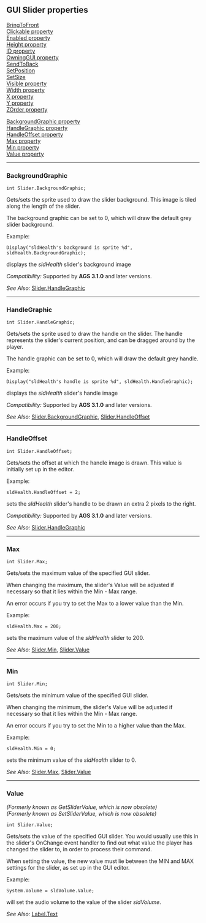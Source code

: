## GUI Slider properties

[BringToFront](GUIControl#bringtofront)<br>
[Clickable property](GUIControl#clickable)<br>
[Enabled property](GUIControl#enabled)<br>
[Height property](GUIControl#height)<br>
[ID property](GUIControl#id)<br>
[OwningGUI property](GUIControl#owninggui)<br>
[SendToBack](GUIControl#sendtoback)<br>
[SetPosition](GUIControl#setposition)<br>
[SetSize](GUIControl#setsize)<br>
[Visible property](GUIControl#visible)<br>
[Width property](GUIControl#width)<br>
[X property](GUIControl#x)<br>
[Y property](GUIControl#y)<br>
[ZOrder property](GUIControl#zorder)

[BackgroundGraphic property](#backgroundgraphic)<br>
[HandleGraphic property](#handlegraphic)<br>
[HandleOffset property](#handleoffset)<br>
[Max property](#max)<br>
[Min property](#min)<br>
[Value property](#value)

---

### BackgroundGraphic

    int Slider.BackgroundGraphic;

Gets/sets the sprite used to draw the slider background. This image is
tiled along the length of the slider.

The background graphic can be set to 0, which will draw the default grey
slider background.

Example:

    Display("sldHealth's background is sprite %d", sldHealth.BackgroundGraphic);

displays the *sldHealth* slider's background image

*Compatibility:* Supported by **AGS 3.1.0** and later versions.

*See Also:* [Slider.HandleGraphic](#handlegraphic)

---

### HandleGraphic

    int Slider.HandleGraphic;

Gets/sets the sprite used to draw the handle on the slider. The handle
represents the slider's current position, and can be dragged around by
the player.

The handle graphic can be set to 0, which will draw the default grey
handle.

Example:

    Display("sldHealth's handle is sprite %d", sldHealth.HandleGraphic);

displays the *sldHealth* slider's handle image

*Compatibility:* Supported by **AGS 3.1.0** and later versions.

*See Also:*
[Slider.BackgroundGraphic](#backgroundgraphic),
[Slider.HandleOffset](#handleoffset)

---

### HandleOffset

    int Slider.HandleOffset;

Gets/sets the offset at which the handle image is drawn. This value is
initially set up in the editor.

Example:

    sldHealth.HandleOffset = 2;

sets the *sldHealth* slider's handle to be drawn an extra 2 pixels to
the right.

*Compatibility:* Supported by **AGS 3.1.0** and later versions.

*See Also:* [Slider.HandleGraphic](#handlegraphic)

---

### Max

    int Slider.Max;

Gets/sets the maximum value of the specified GUI slider.

When changing the maximum, the slider's Value will be adjusted if
necessary so that it lies within the Min - Max range.

An error occurs if you try to set the Max to a lower value than the Min.

Example:

    sldHealth.Max = 200;

sets the maximum value of the *sldHealth* slider to 200.

*See Also:* [Slider.Min](#min),
[Slider.Value](#value)

---

### Min

    int Slider.Min;

Gets/sets the minimum value of the specified GUI slider.

When changing the minimum, the slider's Value will be adjusted if
necessary so that it lies within the Min - Max range.

An error occurs if you try to set the Min to a higher value than the
Max.

Example:

    sldHealth.Min = 0;

sets the minimum value of the *sldHealth* slider to 0.

*See Also:* [Slider.Max](#max),
[Slider.Value](#value)

---

### Value

*(Formerly known as GetSliderValue, which is now obsolete)*<br>
*(Formerly known as SetSliderValue, which is now obsolete)*

    int Slider.Value;

Gets/sets the value of the specified GUI slider. You would usually use
this in the slider's OnChange event handler to find out what value the
player has changed the slider to, in order to process their command.

When setting the value, the new value must lie between the MIN and MAX
settings for the slider, as set up in the GUI editor.

Example:

    System.Volume = sldVolume.Value;

will set the audio volume to the value of the slider *sldVolume*.

*See Also:* [Label.Text](Label#text)

